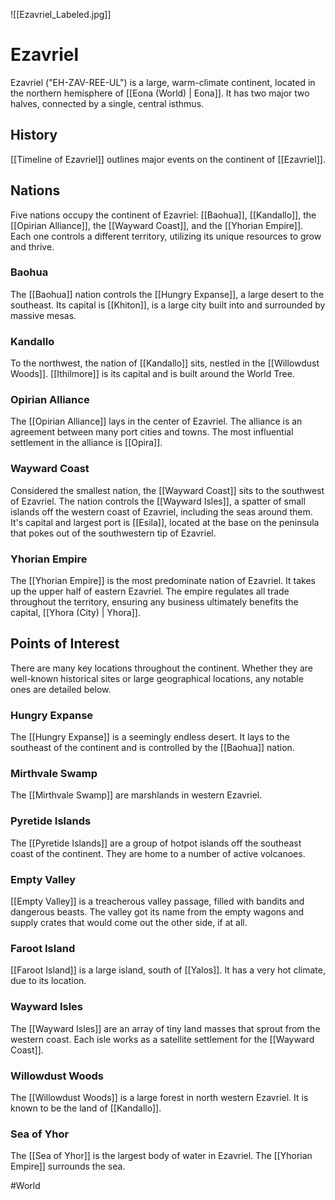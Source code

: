 ![[Ezavriel_Labeled.jpg]]

# Ezavriel
Ezavriel ("EH-ZAV-REE-UL") is a large, warm-climate continent, located in the northern hemisphere of [[Eona (World) | Eona]]. It has two major two halves, connected by a single, central isthmus. 

## History
[[Timeline of Ezavriel]] outlines major events on the continent of [[Ezavriel]]. 

## Nations
Five nations occupy the continent of Ezavriel: [[Baohua]], [[Kandallo]], the [[Opirian Alliance]], the [[Wayward Coast]], and the [[Yhorian Empire]]. Each one controls a different territory, utilizing its unique resources to grow and thrive. 

### Baohua
The [[Baohua]] nation controls the [[Hungry Expanse]], a large desert to the southeast. Its capital is [[Khiton]], is a large city built into and surrounded by massive mesas. 

### Kandallo
To the northwest, the nation of [[Kandallo]] sits, nestled in the [[Willowdust Woods]]. [[Ithilmore]] is its capital and is built around the World Tree.

### Opirian Alliance
The [[Opirian Alliance]] lays in the center of Ezavriel. The alliance is an agreement between many port cities and towns. The most influential settlement in the alliance is [[Opira]].

### Wayward Coast
Considered the smallest nation, the [[Wayward Coast]] sits to the southwest of Ezavriel. The nation controls the [[Wayward Isles]], a spatter of small islands off the western coast of Ezavriel, including the seas around them. It's capital and largest port is [[Esila]], located at the base on the peninsula that pokes out of the southwestern tip of Ezavriel. 

### Yhorian Empire
The [[Yhorian Empire]] is the most predominate nation of Ezavriel. It takes up the upper half of eastern Ezavriel. The empire regulates all trade throughout the territory, ensuring any business ultimately benefits the capital, [[Yhora (City) | Yhora]].

## Points of Interest
There are many key locations throughout the continent. Whether they are well-known historical sites or large geographical locations, any notable ones are detailed below. 

### Hungry Expanse
The [[Hungry Expanse]] is a seemingly endless desert. It lays to the southeast of the continent and is controlled by the [[Baohua]] nation.

### Mirthvale Swamp
The [[Mirthvale Swamp]] are marshlands in western Ezavriel. 

### Pyretide Islands
The [[Pyretide Islands]] are a group of hotpot islands off the southeast coast of the continent. They are home to a number of active volcanoes. 

### Empty Valley
[[Empty Valley]] is a treacherous valley passage, filled with bandits and dangerous beasts. The valley got its name from the empty wagons and supply crates that would come out the other side, if at all. 

### Faroot Island
[[Faroot Island]] is a large island, south of [[Yalos]]. It has a very hot climate, due to its location. 

### Wayward Isles
The [[Wayward Isles]] are an array of tiny land masses that sprout from the western coast. Each isle works as a satellite settlement for the [[Wayward Coast]]. 

### Willowdust Woods
The [[Willowdust Woods]] is a large forest in north western Ezavriel. It is known to be the land of [[Kandallo]]. 

### Sea of Yhor
The [[Sea of Yhor]] is the largest body of water in Ezavriel. The [[Yhorian Empire]] surrounds the sea. 

#World